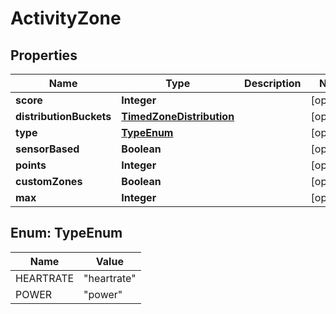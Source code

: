 
# ActivityZone

## Properties
Name | Type | Description | Notes
------------ | ------------- | ------------- | -------------
**score** | **Integer** |  |  [optional]
**distributionBuckets** | [**TimedZoneDistribution**](TimedZoneDistribution.md) |  |  [optional]
**type** | [**TypeEnum**](#TypeEnum) |  |  [optional]
**sensorBased** | **Boolean** |  |  [optional]
**points** | **Integer** |  |  [optional]
**customZones** | **Boolean** |  |  [optional]
**max** | **Integer** |  |  [optional]


<a name="TypeEnum"></a>
## Enum: TypeEnum
Name | Value
---- | -----
HEARTRATE | &quot;heartrate&quot;
POWER | &quot;power&quot;



